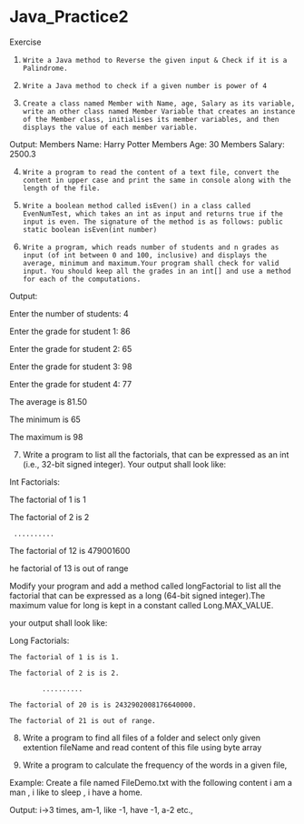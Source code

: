 # Java_Practice2
Exercise

1.     Write a Java method to Reverse the given input & Check if it is a Palindrome.

2.     Write a Java method to check if a given number is power of 4

3.     Create a class named Member with Name, age, Salary as its variable, write an other class named Member Variable that creates an instance of the Member class, initialises its member variables, and then displays the value of each member variable.

Output: 
Members Name: Harry Potter 
Members Age: 30 
Members Salary: 2500.3

4.     Write a program to read the content of a text file, convert the content in upper case and print the same in console along with the length of the file.

5.     Write a boolean method called isEven() in a class called EvenNumTest, which takes an int as input and returns true if the input is even. The signature of the method is as follows: public static boolean isEven(int number)

6.     Write a program, which reads number of students and n grades as input (of int between 0 and 100, inclusive) and displays the average, minimum and maximum.Your program shall check for valid input. You should keep all the grades in an int[] and use a method for each of the computations.

 Output:   

Enter the number of students: 4   

Enter the grade for student 1: 86   

Enter the grade for student 2: 65   

Enter the grade for student 3: 98   

Enter the grade for student 4: 77   

The average is 81.50   

The minimum is 65   

The maximum is 98

7. Write a program to list all the factorials, that can be expressed as an int (i.e., 32-bit signed integer). Your output shall look like:

Int Factorials:     

The factorial of 1 is 1     

The factorial of 2 is 2     

     ..........     

The factorial of 12 is 479001600     

he factorial of 13 is out of range

Modify your program and add a method called longFactorial to list all the factorial that can be expressed as a long (64-bit signed integer).The maximum value for long is kept in a constant called Long.MAX_VALUE.

your output shall look like:

Long Factorials:    

    The factorial of 1 is is 1.    

    The factorial of 2 is is 2.    

            ..........    

    The factorial of 20 is is 2432902008176640000.    

    The factorial of 21 is out of range.

8. Write a program to find all files of a folder and select only given extention fileName and read content of this file using byte array

9. Write a program to calculate the frequency of the words in a given file,

Example: Create a file named FileDemo.txt with the following content 
i am a man , 
i like to sleep , 
i have a home.

Output: i->3 times, 
am-1, 
like -1, 
have -1, 
a-2 etc.,


